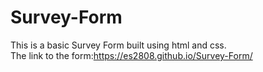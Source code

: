 # Survey-Form
This is a basic Survey Form built using html and css.<br>
The link to the form:https://es2808.github.io/Survey-Form/

